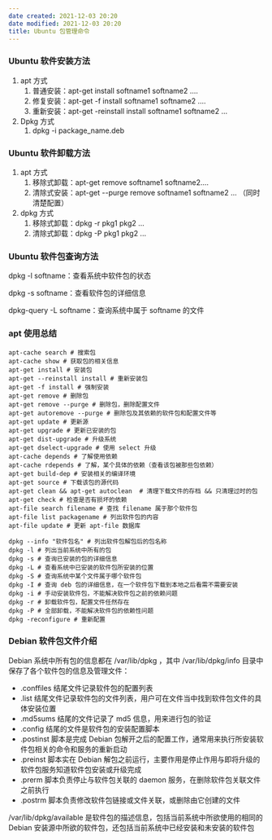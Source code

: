 ```yaml
---
date created: 2021-12-03 20:20
date modified: 2021-12-03 20:20
title: Ubuntu 包管理命令
---
```

### Ubuntu 软件安装方法

1. apt 方式
   1. 普通安装：apt-get install softname1 softname2 ....
   2. 修复安装：apt-get -f install softname1 softname2 ....
   3. 重新安装：apt-get -reinstall install softname1 softname2 ...
2. Dpkg 方式
   1. dpkg -i package_name.deb

### Ubuntu 软件卸载方法

1. apt 方式
   1. 移除式卸载：apt-get remove softname1 softname2....
   2. 清除式安装：apt-get --purge remove softname1 softname2 ... （同时清楚配置）
2. dpkg 方式
   1. 移除式卸载：dpkg -r pkg1 pkg2 ...
   2. 清除式卸载：dpkg -P pkg1 pkg2 ...

### Ubuntu 软件包查询方法

dpkg -l softname：查看系统中软件包的状态

dpkg -s softname：查看软件包的详细信息

dpkg-query -L softname：查询系统中属于 softname 的文件

### apt 使用总结

```shell
apt-cache search # 搜索包
apt-cache show # 获取包的相关信息
apt-get install # 安装包
apt-get --reinstall install # 重新安装包
apt-get -f install # 强制安装
apt-get remove # 删除包
apt-get remove --purge # 删除包，删除配置文件
apt-get autoremove --purge # 删除包及其依赖的软件包和配置文件等
apt-get update # 更新源
apt-get upgrade # 更新已安装的包
apt-get dist-upgrade # 升级系统
apt-get dselect-upgrade # 使用 select 升级
apt-cache depends # 了解使用依赖
apt-cache rdepends # 了解，某个具体的依赖（查看该包被那些包依赖）
apt-get build-dep # 安装相关的编译环境
apt-get source # 下载该包的源代码
apt-get clean && apt-get autoclean  # 清理下载文件的存档 && 只清理过时的包
apt-get check # 检查是否有损坏的依赖
apt-file search filename # 查找 filename 属于那个软件包
apt-file list packagename # 列出软件包的内容
apt-file update # 更新 apt-file 数据库

dpkg --info "软件包名" # 列出软件包解包后的包名称
dpkg -l # 列出当前系统中所有的包
dpkg -s # 查询已安装的包的详细信息
dpkg -L # 查看系统中已安装的软件包所安装的位置
dpkg -S # 查询系统中某个文件属于哪个软件包
dpkg -I # 查询 deb 包的详细信息，在一个软件包下载到本地之后看需不需要安装
dpkg -i # 手动安装软件包，不能解决软件包之前的依赖问题
dpkg -r # 卸载软件包，配置文件任然存在
dpkg -P # 全部卸载，不能解决软件包的依赖性问题
dpkg -reconfigure # 重新配置
```

### Debian 软件包文件介绍

Debian 系统中所有包的信息都在 /var/lib/dpkg ，其中 /var/lib/dpkg/info 目录中保存了各个软件包的信息及管理文件：

- .conffiles 结尾文件记录软件包的配置列表
- .list 结尾文件记录软件包的文件列表，用户可在文件当中找到软件包文件的具体安装位置
- .md5sums 结尾的文件记录了 md5 信息，用来进行包的验证
- .config 结尾的文件是软件包的安装配置脚本
- .postinst 脚本是完成 Debian 包解开之后的配置工作，通常用来执行所安装软件包相关的命令和服务的重新启动
- .preinst 脚本实在 Debian 解包之前运行，主要作用是停止作用与即将升级的软件包服务知道软件包安装或升级完成
- .prerm 脚本负责停止与软件包关联的 daemon 服务，在删除软件包关联文件之前执行
- .postrm 脚本负责修改软件包链接或文件关联，或删除由它创建的文件

/var/lib/dpkg/available 是软件包的描述信息，包括当前系统中所欲使用的相同的 Debian 安装源中所欲的软件包，还包括当前系统中已经安装和未安装的软件包